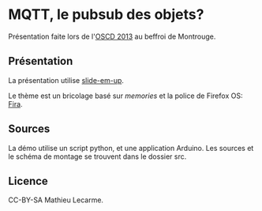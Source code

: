 MQTT, le pubsub des objets?
===========================

Présentation faite lors de l'[OSCD 2013](http://act.osdc.fr/osdc2013fr/talk/5057) au beffroi de Montrouge.

Présentation
------------

La présentation utilise [slide-em-up](https://github.com/nono/slide-em-up).

Le thème est un bricolage basé sur _memories_ et la police de Firefox OS: [Fira](https://github.com/mozilla/Fira).

Sources
-------

La démo utilise un script python, et une application Arduino.
Les sources et le schéma de montage se trouvent dans le dossier src.

Licence
-------

CC-BY-SA Mathieu Lecarme.
